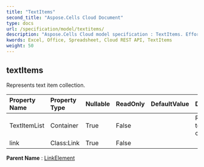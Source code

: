 ```yaml
---
title: "TextItems"
second_title: "Aspose.Cells Cloud Document"
type: docs
url: /specification/model/textitems/
description: "Aspose.Cells Cloud model specification : TextItems. Effortlessly handle Excel and other spreadsheet documents with features like opening, generating, editing, splitting, merging, comparing, and converting."
kwords: Excel, Office, Spreadsheet, Cloud REST API, TextItems
weight: 50
---
```


## **textItems**

Represents text item collection. 

| Property Name | Property Type | Nullable |  ReadOnly | DefaultValue | Description | 
| :- | :- | :- |:- |  :- | :- |
| TextItemList | Container | True |  False |  | Represents text item collection |  
| link | Class:Link | True |  False |  |  |  

**Parent Name** : [LinkElement](/specification/model/linkelement)

